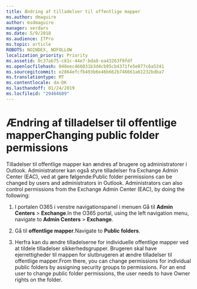 ```yaml
---
title: Ændring af tilladelser til offentlige mapper
ms.author: dmaguire
author: msdmaguire
manager: serdars
ms.date: 5/9/2018
ms.audience: ITPro
ms.topic: article
ROBOTS: NOINDEX, NOFOLLOW
localization_priority: Priority
ms.assetid: 0c37ab75-c81c-44e7-bda8-ea43263f9fdf
ms.openlocfilehash: 048eec466031b3d4cb95cb4371fe5e877c6a5241
ms.sourcegitcommit: e2864efcfb493b6e46b662b746661a61232bdba7
ms.translationtype: MT
ms.contentlocale: da-DK
ms.lasthandoff: 01/24/2019
ms.locfileid: "29464689"
---
```

# <a name="changing-public-folder-permissions"></a><span data-ttu-id="243f0-102">Ændring af tilladelser til offentlige mapper</span><span class="sxs-lookup"><span data-stu-id="243f0-102">Changing public folder permissions</span></span>

<span data-ttu-id="243f0-p101">Tilladelser til offentlige mapper kan ændres af brugere og administratorer i Outlook. Administratorer kan også styre tilladelser fra Exchange Admin Center (EAC), ved at gøre følgende:</span><span class="sxs-lookup"><span data-stu-id="243f0-p101">Public folder permissions can be changed by users and administrators in Outlook. Administrators can also control permissions from the Exchange Admin Center (EAC), by doing the following:</span></span>
  
1. <span data-ttu-id="243f0-105">I portalen O365 i venstre navigationspanel i menuen Gå til **Admin Centers** \> **Exchange**.</span><span class="sxs-lookup"><span data-stu-id="243f0-105">In the O365 portal, using the left navigation menu, navigate to **Admin Centers** \> **Exchange**.</span></span>
    
2. <span data-ttu-id="243f0-106">Gå til **offentlige mapper**.</span><span class="sxs-lookup"><span data-stu-id="243f0-106">Navigate to **Public folders**.</span></span>
    
3. <span data-ttu-id="243f0-p102">Herfra kan du ændre tilladelserne for individuelle offentlige mapper ved at tildele tilladelser sikkerhedsgrupper. Brugeren skal have ejerrettigheder til mappen for slutbrugeren at ændre tilladelser til offentlige mapper.</span><span class="sxs-lookup"><span data-stu-id="243f0-p102">From there, you can change permissions for individual public folders by assigning security groups to permissions. For an end user to change public folder permissions, the user needs to have Owner rights on the folder.</span></span>
    

